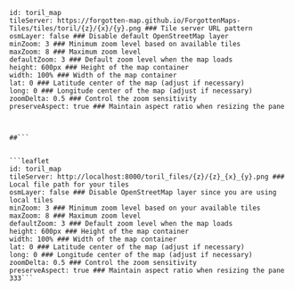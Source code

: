 



```leaflet
id: toril_map
tileServer: https://forgotten-map.github.io/ForgottenMaps-Tiles/tiles/toril/{z}/{x}/{y}.png ### Tile server URL pattern
osmLayer: false ### Disable default OpenStreetMap layer
minZoom: 3 ### Minimum zoom level based on available tiles
maxZoom: 8 ### Maximum zoom level
defaultZoom: 3 ### Default zoom level when the map loads
height: 600px ### Height of the map container
width: 100% ### Width of the map container
lat: 0 ### Latitude center of the map (adjust if necessary)
long: 0 ### Longitude center of the map (adjust if necessary)
zoomDelta: 0.5 ### Control the zoom sensitivity
preserveAspect: true ### Maintain aspect ratio when resizing the pane



##```


```leaflet
id: toril_map
tileServer: http://localhost:8000/toril_files/{z}/{z}_{x}_{y}.png ### Local file path for your tiles
osmLayer: false ### Disable OpenStreetMap layer since you are using local tiles
minZoom: 3 ### Minimum zoom level based on your available tiles
maxZoom: 8 ### Maximum zoom level
defaultZoom: 3 ### Default zoom level when the map loads
height: 600px ### Height of the map container
width: 100% ### Width of the map container
lat: 0 ### Latitude center of the map (adjust if necessary)
long: 0 ### Longitude center of the map (adjust if necessary)
zoomDelta: 0.5 ### Control the zoom sensitivity
preserveAspect: true ### Maintain aspect ratio when resizing the pane
333```




